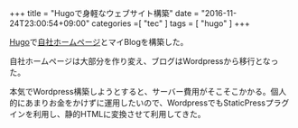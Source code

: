 +++
title = "Hugoで身軽なウェブサイト構築"
date = "2016-11-24T23:00:54+09:00"
categories =[ "tec" ]
tags = [ "hugo" ]
+++

[Hugo](https://gohugo.io/)で[自社ホームページ](https://kikudai.com/)とマイBlogを構築した。

自社ホームページは大部分を作り変え、ブログはWordpressから移行となった。

本気でWordpress構築しようとすると、サーバー費用がそこそこかかる。個人的にあまりお金をかけずに運用したいので、WordpressでもStaticPressプラグインを利用し、静的HTMLに変換させて利用してきた。